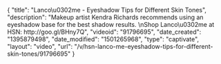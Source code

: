 {
    "title": "Lanco\u0302me - Eyeshadow Tips for Different Skin Tones",
    "description": "Makeup artist Kendra Richards recommends using an eyeshadow base for the best shadow results. \nShop Lanco\u0302me at HSN:  http:\/\/goo.gl\/BHny7Q",
    "videoid": "91796695",
    "date_created": "1395879498",
    "date_modified": "1501265968",
    "type": "captivate",
    "layout": "video",
    "url": "\/v\/hsn-lanco-me-eyeshadow-tips-for-different-skin-tones\/91796695"
}